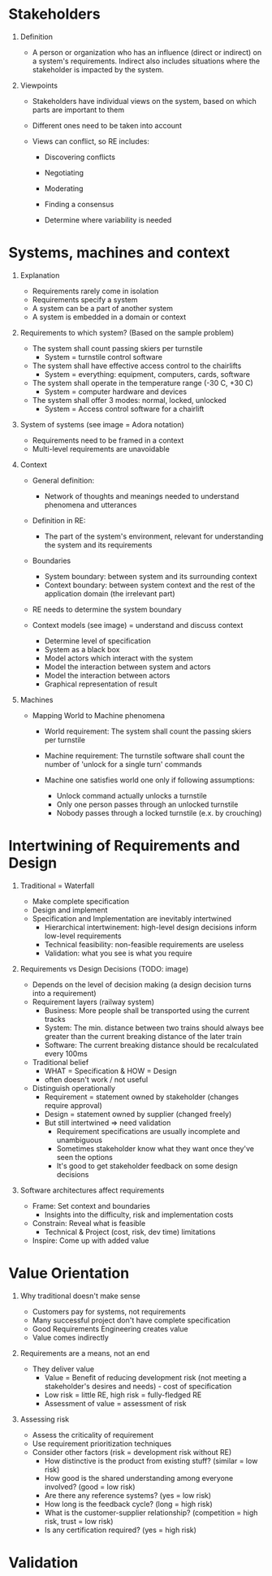 # Stakeholders
1. Definition
    - A person or organization who has an influence (direct or indirect) on a system's requirements.
          Indirect also includes situations where the stakeholder is impacted by the system.

1. Viewpoints
    - Stakeholders have individual views on the system, based on which parts are important to them
    - Different ones need to be taken into account
        
    - Views can conflict, so RE includes:
        * Discovering conflicts
        * Negotiating
        * Moderating
        * Finding a consensus

        * Determine where variability is needed



# Systems, machines and context
1. Explanation
    - Requirements rarely come in isolation
    - Requirements specify a system
    - A system can be a part of another system
    - A system is embedded in a domain or context

1. Requirements to which system? (Based on the sample problem)
    - The system shall count passing skiers per turnstile
        * System = turnstile control software
    - The system shall have effective access control to the chairlifts
        * System = everything: equipment, computers, cards, software
    - The system shall operate in the temperature range (-30 C, +30 C)
        * System = computer hardware and devices
    - The system shall offer 3 modes: normal, locked, unlocked
        * System = Access control software for a chairlift

1. System of systems (see image = Adora notation)
    - Requirements need to be framed in a context
    - Multi-level requirements are unavoidable

1. Context
    - General definition:
        * Network of thoughts and meanings needed to understand phenomena and utterances
    - Definition in RE:
        * The part of the system's environment, relevant for understanding the system and its requirements

    - Boundaries
        * System boundary: between system and its surrounding context
        * Context boundary: between system context and the rest of the application domain (the irrelevant part)

    - RE needs to determine the system boundary
        
    - Context models (see image) = understand and discuss context
        * Determine level of specification
        * System as a black box
        * Model actors which interact with the system
        * Model the interaction between system and actors
        * Model the interaction between actors
        * Graphical representation of result

1. Machines
    - Mapping World to Machine phenomena
        * World requirement: The system shall count the passing skiers per turnstile
        * Machine requirement: The turnstile software shall count the number of 'unlock for a single turn' commands

        * Machine one satisfies world one only if following assumptions:
            + Unlock command actually unlocks a turnstile
            + Only one person passes through an unlocked turnstile
            + Nobody passes through a locked turnstile (e.x. by crouching)



# Intertwining of Requirements and Design
1. Traditional = Waterfall
    - Make complete specification
    - Design and implement
    - Specification and Implementation are inevitably intertwined
        * Hierarchical intertwinement: high-level design decisions inform low-level requirements
        * Technical feasibility: non-feasible requirements are useless
        * Validation: what you see is what you require

1. Requirements vs Design Decisions (TODO: image)
    - Depends on the level of decision making (a design decision turns into a requirement)
    - Requirement layers (railway system)
        * Business: More people shall be transported using the current tracks
        * System: The min. distance between two trains should always bee greater than the current breaking distance of the later train
        * Software: The current breaking distance should be recalculated every 100ms
    - Traditional belief
        * WHAT = Specification & HOW = Design
        * often doesn't work / not useful
    - Distinguish operationally
        * Requirement = statement owned by stakeholder (changes require approval)
        * Design = statement owned by supplier (changed freely)
        * But still intertwined => need validation
            + Requirement specifications are usually incomplete and unambiguous
            + Sometimes stakeholder know what they want once they've seen the options
            + It's good to get stakeholder feedback on some design decisions
1. Software architectures affect requirements
    - Frame: Set context and boundaries
        * Insights into the difficulty, risk and implementation costs
    - Constrain: Reveal what is feasible
        * Technical & Project (cost, risk, dev time) limitations
    - Inspire: Come up with added value



# Value Orientation
1. Why traditional doesn't make sense
    - Customers pay for systems, not requirements
    - Many successful project don't have complete specification
    - Good Requirements Engineering creates value
    - Value comes indirectly

1. Requirements are a means, not an end
    - They deliver value
        * Value = Benefit of reducing development risk (not meeting a stakeholder's desires and needs) - cost of specification
        * Low risk = little RE, high risk = fully-fledged RE
        * Assessment of value = assessment of risk

1. Assessing risk
    - Assess the criticality of requirement
    - Use requirement prioritization techniques
    - Consider other factors (risk = development risk without RE)
        * How distinctive is the product from existing stuff? (similar = low risk)
        * How good is the shared understanding among everyone involved? (good = low risk)
        * Are there any reference systems? (yes = low risk)
        * How long is the feedback cycle? (long = high risk)
        * What is the customer-supplier relationship? (competition = high risk, trust = low risk)
        * Is any certification required? (yes = high risk)



# Validation
